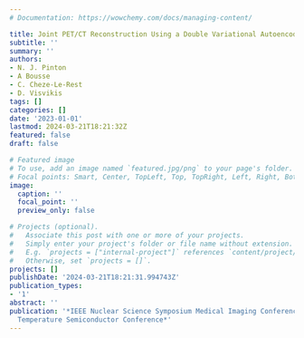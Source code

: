```yaml
---
# Documentation: https://wowchemy.com/docs/managing-content/

title: Joint PET/CT Reconstruction Using a Double Variational Autoencoder
subtitle: ''
summary: ''
authors:
- N. J. Pinton
- A Bousse
- C. Cheze-Le-Rest
- D. Visvikis
tags: []
categories: []
date: '2023-01-01'
lastmod: 2024-03-21T18:21:32Z
featured: false
draft: false

# Featured image
# To use, add an image named `featured.jpg/png` to your page's folder.
# Focal points: Smart, Center, TopLeft, Top, TopRight, Left, Right, BottomLeft, Bottom, BottomRight.
image:
  caption: ''
  focal_point: ''
  preview_only: false

# Projects (optional).
#   Associate this post with one or more of your projects.
#   Simply enter your project's folder or file name without extension.
#   E.g. `projects = ["internal-project"]` references `content/project/deep-learning/index.md`.
#   Otherwise, set `projects = []`.
projects: []
publishDate: '2024-03-21T18:21:31.994743Z'
publication_types:
- '1'
abstract: ''
publication: '*IEEE Nuclear Science Symposium Medical Imaging Conference and Room
  Temperature Semiconductor Conference*'
---
```

